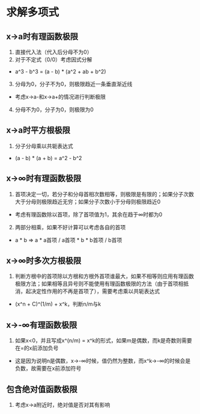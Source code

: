 # 求解多项式

## x->a时有理函数极限
1. 直接代入法（代入后分母不为0）
2. 对于不定式（0/0）考虑因式分解
  - a^3 - b^3 = (a - b) * (a^2 + ab + b^2)
3. 分母为0，分子不为0，则极限趋近一条垂直渐近线
  - 考虑x->a-和x->a+的情况进行判断极限
4. 分母不为0，分子为0，则极限为0

## x->a时平方根极限
1. 分子分母乘以共轭表达式
  - (a - b) * (a + b) = a^2 - b^2

## x->∞时有理函数极限
1. 首项决定一切，若分子和分母首相次数相等，则极限是有限的；如果分子次数大于分母则极限趋近无穷；如果分子次数小于分母则极限趋近0
  - 考虑有理函数除以首项，除了首项值为1，其余在趋于∞时都为0
2. 两部分相乘，如果不好计算可以考虑各自的首项
  - a * b => a * a首项 / a首项 * b * b首项 / b首项

## x->∞时多次方根极限
1. 判断方根中的首项除以方根和方根外首项谁最大，如果不相等则应用有理函数极限方法；如果相等且异号则不能使用有理函数极限的方法（由于首项相抵消，起决定性作用的不再是首项了），需要考虑乘以共轭表达式
  - (x^n + C)^(1/m) + x^k，判断n/m与k

## x->-∞有理函数极限
1. 如果x<0，并且写成x^(n/m) = x^k的形式，如果m是偶数，而k是奇数则需要在=的x前添加负号
  - 这是因为说明n是偶数，x->-∞时候，值仍然为整数，而x^k->-∞的时候会是负数，故需要在x前添加符号

## 包含绝对值函数极限
1. 考虑x->a附近时，绝对值是否对其有影响